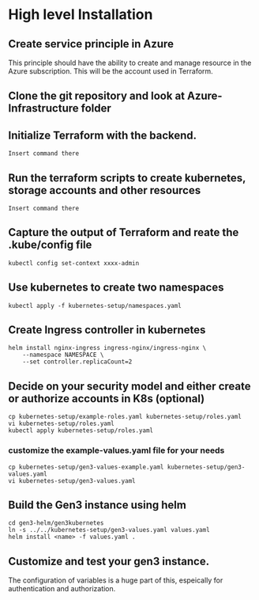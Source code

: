 # High level Installation

## Create service principle in Azure
This principle should have the ability to create and manage resource in the Azure subscription.  This will be the account used in Terraform.

## Clone the git repository and look at Azure-Infrastructure folder
## Initialize Terraform with the backend.
```
Insert command there
```

## Run the terraform scripts to create kubernetes, storage accounts and other resources

```
Insert command there
```

## Capture the output of Terraform and reate the .kube/config file

```
kubectl config set-context xxxx-admin
```

## Use kubernetes to create two namespaces

```
kubectl apply -f kubernetes-setup/namespaces.yaml
```

## Create Ingress controller in kubernetes

```
helm install nginx-ingress ingress-nginx/ingress-nginx \
    --namespace NAMESPACE \
    --set controller.replicaCount=2
```

## Decide on  your security model and either create or authorize accounts in K8s (optional)

```
cp kubernetes-setup/example-roles.yaml kubernetes-setup/roles.yaml
vi kubernetes-setup/roles.yaml
kubectl apply kubernetes-setup/roles.yaml
```
### customize the example-values.yaml file for your needs
```
cp kubernetes-setup/gen3-values-example.yaml kubernetes-setup/gen3-values.yaml
vi kubernetes-setup/gen3-values.yaml
```

## Build the Gen3 instance using helm
```
cd gen3-helm/gen3kubernetes
ln -s ../../kubernetes-setup/gen3-values.yaml values.yaml
helm install <name> -f values.yaml .
```

## Customize and test your gen3 instance.
The configuration of variables is a huge part of this, espeically for authentication and authorization.  
